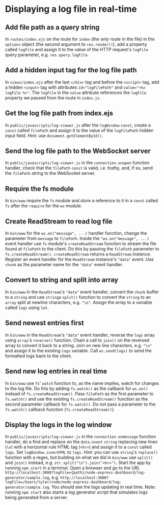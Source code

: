 # Displaying a log file in real-time

## Add file path as a query string
In `routes/index.ejs` on the route for `index` (the only route in the file) in the `options` object (the second argument to `res.render()`), add a property called `logFile` and assign it to the value of the HTTP request's `logFile` query parameter, e.g. `res.query.logFile`.

## Add a hidden input tag for the log file path
In `views/index.ejs` after the last `</div>` tag and before the `<script>` tag, add a hidden `<input>` tag with attributes `id="logFilePath"` and `value="<%= logFile %>"`. The `logFile` in the `value` attribute references the `logFile` property we passed from the route in `index.js`.

## Get the log file path from index.ejs
In `public/javascripts/log-viewer.js` after the `logWindow` `const`, create a `const` called `filePath` and assign it to the value of the `logFilePath` hidden input field. Hint: use `document.getElementById()`.

## Send the log file path to the WebSocket server
In `public/javascripts/log-viewer.js` in the `connection.onopen` function handler, check that the `filePath` `const` is valid, i.e. truthy, and, if so, send the `filePath` string to the WebSocket server.

## Require the fs module
In `bin/www` require the `fs` module and store a reference to it in a `const` called `fs` after the `require` for the `ws` module.

## Create ReadStream to read log file
In `bin/www` for the `ws.on("message", ...)` handler function, change the parameter from `message` to `filePath`. Inside the `"ws.on("message", ...)` event handler use `fs` module's `createReadStream` function to stream the file found at `filePath` to the client. Do this by passing the `filePath` parameter to `fs.createReadStream()`. `createReadStream` returns a `ReadStream` instance. Register an event handler for the `ReadStream` instance's `"data"` event. Use `chunk` as the parameter name for the `"data"` event handler.

## Convert to string and split into array
In `bin/www` in the `ReadStream`'s `"data"` event handler, convert the `chunk` buffer to a `string` and use `string`s `split()` function to convert the `string` to an `array` split at newline characters, e.g. `"\n"`. Assign the array to a variable called `logs` using `let`.

## Send newest entries first
In `bin/www` in the `ReadStream`'s `"data"` event handler, reverse the `logs` array using `array`'s `reverse()` function. Chain a call to `join()` on the reversed array to convert it back to a string. Join on new line characters, e.g. `"\n"` and assign it to the existing `logs` variable. Call `ws.send(logs)` to send the formatted logs back to the client.

## Send new log entries in real time
In `bin/www` use `fs`' `watch` function to, as the name implies, watch for changes to the log file. Do this by adding `fs.watch()` as the callback for `ws.on()` instead of `fs.createReadStream()`. Pass `filePath` as the first parameter to `fs.watch()` and use the existing `fs.createReadStream()` function as the second parameter callback for `fs.watch()`. Do not pass a parameter to the `fs.watch()` callback function (`fs.createReadStream()`).

## Display the logs in the log window
In `public/javascripts/log-viewer.js` in the `connection.onmessage` function handler, do a find and replace on the `data.event` `string` replacing new lines (`\n`) with a horizontal rule HTML tag (`<hr>`) and assign it to a `const` called `logs`. Set `logWindow.innerHTML` to `logs`. Hint: you can use `string`'s `replace()` function with a regex, but building on what we did in `bin/www` use `split()` and `join()` instead, e.g. `str.split("\n").join("<hr>")`. Start the app by running `npm start` in a terminal. Open a browser and go to the URL `http://localhost:3000?logFile={path}/node-express-dashboard/log-generator/sample.log`, e.g. `http://localhost:3000?logFile=/Users/tyler/code/node-express-dashboard/log-generator/sample.log`. You should see the logs updating in real time. Note: running `npm start` also starts a log generator script that simulates logs being generated from a server.